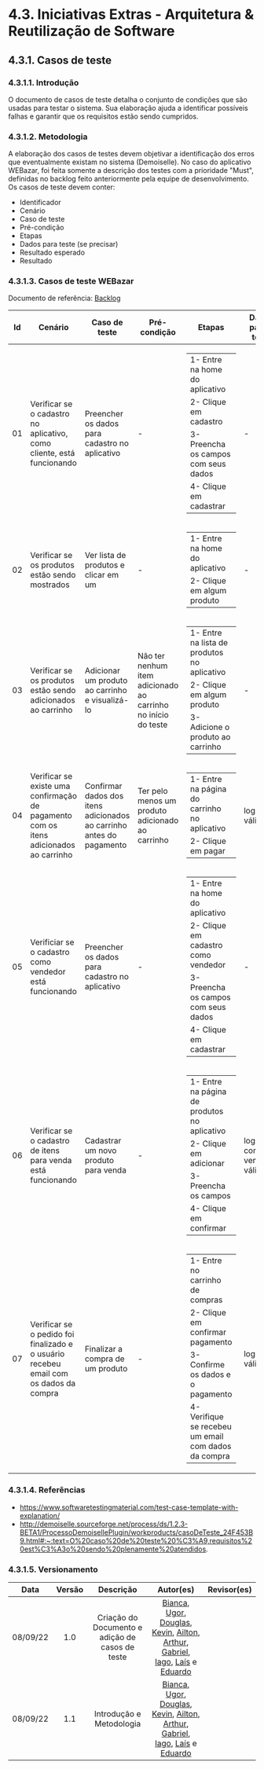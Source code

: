 # 4.3. Iniciativas Extras - Arquitetura & Reutilização de Software

## 4.3.1. Casos de teste

### 4.3.1.1. Introdução 

O documento de casos de teste detalha o conjunto de condições que são usadas para testar o sistema. Sua elaboração ajuda a identificar possíveis falhas e garantir que os requisitos estão sendo cumpridos.

### 4.3.1.2. Metodologia

A elaboração dos casos de testes devem objetivar a identificação dos erros que eventualmente existam no sistema (Demoiselle). 
No caso do aplicativo WEBazar, foi feita somente a descrição dos testes com a prioridade "Must", definidas no backlog feito anteriormente pela equipe de desenvolvimento.
Os casos de teste devem conter: 
- Identificador
- Cenário
- Caso de teste 
- Pré-condição
- Etapas
- Dados para teste (se precisar)
- Resultado esperado
- Resultado

### 4.3.1.3. Casos de teste WEBazar

Documento de referência: [Backlog](./../Modelagem/2.1.3.Backlog.md)

|Id|Cenário|Caso de teste|Pré-condição|Etapas|Dados para o teste|Resultado esperado|Resultado|
|---|---|---|----|-----|-----|----|----|
|01|Verificar se o cadastro no aplicativo, como cliente, está funcionando|Preencher os dados para cadastro no aplicativo| - | <table><tr><td>1- Entre na home do aplicativo</td></tr><tr><td>2- Clique em cadastro</td></tr><tr><td>3- Preencha os campos com seus dados</td></tr><tr><td>4- Clique em cadastrar</td></tr></table>|-|Conseguir concluir o cadastro no aplicativo e o usuário aparecer no banco de dados||
|02|Verificar se os produtos estão sendo mostrados|Ver lista de produtos e clicar em um| - | <table><tr><td>1- Entre na home do aplicativo</td></tr><tr><td>2- Clique em algum produto </td></tr></table>|-|Conseguir visualizar os detalhes de um produto||
|03|Verificar se os produtos estão sendo adicionados ao carrinho|Adicionar um produto ao carrinho e visualizá-lo| Não ter nenhum item adicionado ao carrinho no início do teste| <table><tr><td>1- Entre na lista de produtos no aplicativo</td></tr><tr><td>2- Clique em algum produto </td></tr><tr><td>3- Adicione o produto ao carrinho</td></tr></table>|-|Conseguir visualizar o produto no carrinho e ter a opção de remover o produto do carrinho||
|04|Verificar se existe uma confirmação de pagamento com os itens adicionados ao carrinho| Confirmar dados dos itens adicionados ao carrinho antes do pagamento|Ter pelo menos um produto adicionado ao carrinho|<table><tr><td>1- Entre na página do carrinho no aplicativo</td></tr><tr><td>2- Clique em pagar </td></tr></table>|login válido|Conseguir visualizar uma tela de confirmação de pagamento com os produtos adicionados ao carrinho||
|05|Verificiar se o cadastro como vendedor está funcionando|Preencher os dados para cadastro no aplicativo| - | <table><tr><td>1- Entre na home do aplicativo</td></tr><tr><td>2- Clique em cadastro como vendedor</td></tr><tr><td>3- Preencha os campos com seus dados</td></tr><tr><td>4- Clique em cadastrar</td></tr></table>|-|Conseguir concluir o cadastro no aplicativo e o usuário aparecer no banco de dados||
|06|Verificar se o cadastro de itens para venda está funcionando| Cadastrar um novo produto para venda|-|<table><tr><td>1- Entre na página de produtos no aplicativo</td></tr><tr><td>2- Clique em adicionar </td></tr><tr><td>3- Preencha os campos </td></tr><tr><td>4- Clique em confirmar </td></tr></table>|login como vendedor válido|Conseguir concluir o cadastro de produto no aplicativo e ele aparecer no banco de dados e na lista de produtos do aplicativo||
|07|Verificar se o pedido foi finalizado e o usuário recebeu email com os dados da compra| Finalizar a compra de um produto|-|<table><tr><td>1- Entre no carrinho de compras</td></tr><tr><td>2- Clique em confirmar pagamento </td></tr><tr><td>3- Confirme os dados e o pagamento </td></tr><tr><td>4- Verifique se recebeu um email com dados da compra</td></tr></table>|login válido|Conseguir concluir a compra de um produto e receber os dados no email||

### 4.3.1.4. Referências

- https://www.softwaretestingmaterial.com/test-case-template-with-explanation/
- http://demoiselle.sourceforge.net/process/ds/1.2.3-BETA1/ProcessoDemoisellePlugin/workproducts/casoDeTeste_24F453B9.html#:~:text=O%20caso%20de%20teste%20%C3%A9,requisitos%20est%C3%A3o%20sendo%20plenamente%20atendidos.

### 4.3.1.5. Versionamento

| Data | Versão | Descrição | Autor(es)|Revisor(es)|
|:----:|:------:|:---------:|:--------:|:--------:|
| 08/09/22 | 1.0 | Criação do Documento e adição de casos de teste| [Bianca](https://github.com/biancasofia), [Ugor](htts://github.com/ubrando), [Douglas](https://github.com/DouglasMonteles), [Kevin](https://github.com/k3vin-batista), [Ailton](https://github.com/ailtonaires), [Arthur](https://github.com/art1505), [Gabriel](https://github.com/GabrielCostaDeOliveira), [Iago](https://github.com/iagoomr), [Laís](https://github.com/laispa) e [Eduardo](https://github.com/EduardoGurgel)| |
| 08/09/22 | 1.1 | Introdução e Metodologia|  [Bianca](https://github.com/biancasofia), [Ugor](htts://github.com/ubrando), [Douglas](https://github.com/DouglasMonteles), [Kevin](https://github.com/k3vin-batista), [Ailton](https://github.com/ailtonaires), [Arthur](https://github.com/art1505), [Gabriel](https://github.com/GabrielCostaDeOliveira), [Iago](https://github.com/iagoomr), [Laís](https://github.com/laispa) e [Eduardo](https://github.com/EduardoGurgel)| |
